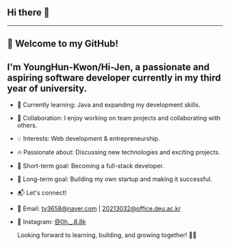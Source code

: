## Hi there 👋
----------------------------------------------------------------------------------------------------------------
👋 Welcome to my GitHub!
----------------------------------------------------------------------------------------------------------------
I'm YoungHun-Kwon/Hi-Jen, a passionate and aspiring software developer currently in my third year of university.
----------------------------------------------------------------------------------------------------------------

- 🚀 Currently learning: Java and expanding my development skills.

- 🤝 Collaboration: I enjoy working on team projects and collaborating with others.

- 💡 Interests: Web development & entrepreneurship.

- 🔥 Passionate about: Discussing new technologies and exciting projects.

- 🎯 Short-term goal: Becoming a full-stack developer.

- 🚀 Long-term goal: Building my own startup and making it successful.

- 📬 Let's connect!
- 📧 Email: tv3658@naver.com | 20213032@office.deu.ac.kr
- 📸 Instagram: [@0h._.8.8k](https://www.instagram.com/0h._.8.8k/)

  Looking forward to learning, building, and growing together! 🚀🔥
